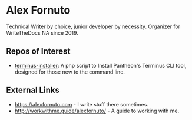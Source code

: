 # Alex Fornuto

Technical Writer by choice, junior developer by necessity. Organizer for WriteTheDocs NA since 2019.

## Repos of Interest

- [terminus-installer](https://github.com/alexfornuto/terminus-installer): A php script to Install Pantheon's Terminus CLI tool, designed for those new to the command line.

## External Links

- <https://alexfornuto.com> - I write stuff there sometimes.
- <http://workwithme.guide/alexfornuto/> - A guide to working with me.
